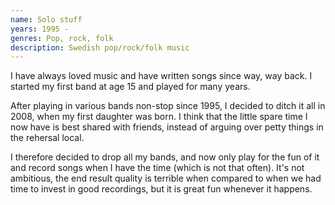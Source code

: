 ```yaml
---
name: Solo stuff
years: 1995 -
genres: Pop, rock, folk
description: Swedish pop/rock/folk music
---
```


I have always loved music and have written songs since way, way back. I started my first band at age 15 and played for many years.

After playing in various bands non-stop since 1995, I decided to ditch it all in 2008, when my first daughter was born. I think that the little spare time I now have is best shared with friends, instead of arguing over petty things in the rehersal local.

I therefore decided to drop all my bands, and now only play for the fun of it and record songs when I have the time (which is not that often). It's not ambitious, the end result quality is terrible when compared to when we had time to invest in good recordings, but it is great fun whenever it happens.